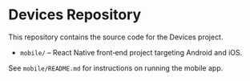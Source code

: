 # Devices Repository

This repository contains the source code for the Devices project.

- `mobile/` – React Native front‑end project targeting Android and iOS.

See `mobile/README.md` for instructions on running the mobile app.
